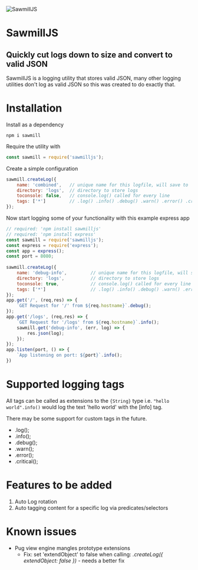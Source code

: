 ![SawmillJS](https://i.imgur.com/AEQzPpp.png "SawmillJS")

# SawmillJS
## Quickly cut logs down to size and convert to valid JSON 

SawmillJS is a logging utility that stores valid JSON, many other logging utilities don't log as valid JSON so this was created to do exactly that.

# Installation

Install as a dependency

``` npm i sawmill ```

Require the utility with

```js 
const sawmill = require('sawmilljs'); 
```

Create a simple configuration

```js 
sawmill.createLog({
    name: 'combined',   // unique name for this logfile, will save to `logs/combined.log`
    directory: 'logs',  // directory to store logs
    toconsole: false,   // console.log() called for every line
    tags: ['*']         // .log() .info() .debug() .warn() .error() .critical()
});
```

Now start logging some of your functionality with this example express app

```js
// required: 'npm install sawmilljs'
// required: 'npm install express' 
const sawmill = require('sawmilljs');
const express = require('express');
const app = express();
const port = 8080;
 
sawmill.createLog({
    name: 'debug-info',         // unique name for this logfile, will save to `logs/debug-info.log`
    directory: 'logs',          // directory to store logs
    toconsole: true,            // console.log() called for every line
    tags: ['*']                 // .log() .info() .debug() .warn() .error() .critical()
});
app.get('/', (req,res) => {
    `GET Request for '/' from ${req.hostname}`.debug();
});
app.get('/logs', (req,res) => {
    `GET Request for '/logs' from ${req.hostname}`.info();
    sawmill.get('debug-info', (err, log) => {
        res.json(log);
    });
});
app.listen(port, () => {
    `App listening on port: ${port}`.info();
})
```

# Supported logging tags

All tags can be called as extensions to the `{String}` type i.e. `"hello world".info()` would log the text 'hello world' with the [info] tag.

There may be some support for custom tags in the future.

* .log();
* .info();
* .debug();
* .warn();
* .error();
* .critical();

# Features to be added

1. Auto Log rotation
2. Auto tagging content for a specific log via predicates/selectors

# Known issues

* Pug view engine mangles prototype extensions
    * Fix: set 'extendObject' to false when calling: *.createLog({ extendObject: false })* - needs a better fix